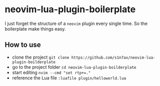 # neovim-lua-plugin-boilerplate

I just forget the structure of a `neovim` plugin every single time. So the
boilerplate make things easy.

## How to use

* clone the project `git clone https://github.com/s1n7ax/neovim-lua-plugin-boilderplate`
* go to the project folder `cd neovim-lua-plugin-boilderplate`
* start editing `nvim --cmd "set rtp+=."`
* reference the Lua file `:luafile plugin/helloworld.lua`
